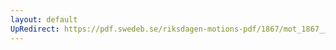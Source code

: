 ```yaml
---
layout: default
UpRedirect: https://pdf.swedeb.se/riksdagen-motions-pdf/1867/mot_1867__ak__00029.pdf
---
```

